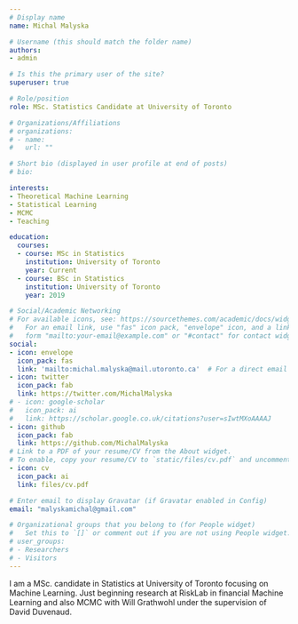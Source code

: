 ```yaml
---
# Display name
name: Michal Malyska

# Username (this should match the folder name)
authors:
- admin

# Is this the primary user of the site?
superuser: true

# Role/position
role: MSc. Statistics Candidate at University of Toronto

# Organizations/Affiliations
# organizations:
# - name:
#   url: ""

# Short bio (displayed in user profile at end of posts)
# bio:

interests:
- Theoretical Machine Learning
- Statistical Learning
- MCMC
- Teaching

education:
  courses:
  - course: MSc in Statistics
    institution: University of Toronto
    year: Current
  - course: BSc in Statistics
    institution: University of Toronto
    year: 2019

# Social/Academic Networking
# For available icons, see: https://sourcethemes.com/academic/docs/widgets/#icons
#   For an email link, use "fas" icon pack, "envelope" icon, and a link in the
#   form "mailto:your-email@example.com" or "#contact" for contact widget.
social:
- icon: envelope
  icon_pack: fas
  link: 'mailto:michal.malyska@mail.utoronto.ca'  # For a direct email link, use "mailto:test@example.org".
- icon: twitter
  icon_pack: fab
  link: https://twitter.com/MichalMalyska
# - icon: google-scholar
#   icon_pack: ai
#   link: https://scholar.google.co.uk/citations?user=sIwtMXoAAAAJ
- icon: github
  icon_pack: fab
  link: https://github.com/MichalMalyska
# Link to a PDF of your resume/CV from the About widget.
# To enable, copy your resume/CV to `static/files/cv.pdf` and uncomment the lines below.
- icon: cv
  icon_pack: ai
  link: files/cv.pdf

# Enter email to display Gravatar (if Gravatar enabled in Config)
email: "malyskamichal@gmail.com"

# Organizational groups that you belong to (for People widget)
#   Set this to `[]` or comment out if you are not using People widget.
# user_groups:
# - Researchers
# - Visitors
---
```


I am a MSc. candidate in Statistics at University of Toronto focusing on Machine
Learning. Just beginning research at RiskLab in financial Machine Learning and
also MCMC with Will Grathwohl under the supervision of David Duvenaud.
